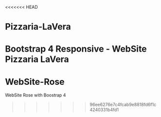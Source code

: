 <<<<<<< HEAD
# Pizzaria-LaVera
Bootstrap 4 Responsive - WebSite Pizzaria LaVera 
=======
# WebSite-Rose
WebSite Rose with Boostrap 4
>>>>>>> 96ee6276e7c4fcab9e8818fd6f1c4240331b4fd1
